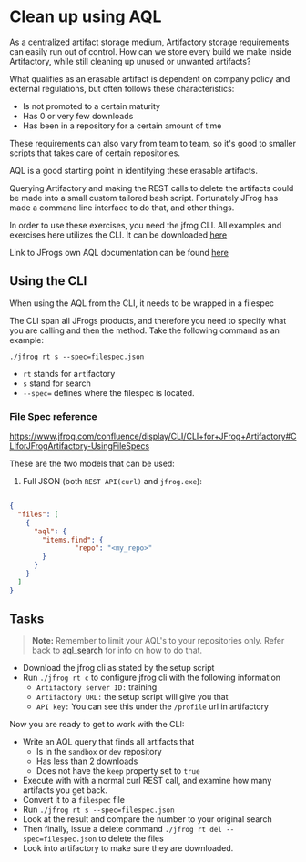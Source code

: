 # Clean up using AQL

As a centralized artifact storage medium, Artifactory storage requirements can easily run out of control.
How can we store every build we make inside Artifactory, while still cleaning up unused or unwanted artifacts?

What qualifies as an erasable artifact is dependent on company policy and external regulations, but often follows these characteristics:

* Is not promoted to a certain maturity
* Has 0 or very few downloads
* Has been in a repository for a certain amount of time

These requirements can also vary from team to team, so it's good to smaller scripts that takes care of certain repositories.

AQL is a good starting point in identifying these erasable artifacts.

Querying Artifactory and making the REST calls to delete the artifacts could be made into a small custom tailored bash script. Fortunately JFrog has made a command line interface to do that, and other things. 

In order to use these exercises, you need the jfrog CLI. All examples and exercises here utilizes the CLI. It can be downloaded [here](https://jfrog.com/getcli/)

Link to JFrogs own AQL documentation can be found [here](https://www.jfrog.com/confluence/display/RTF/Artifactory+Query+Language#ArtifactoryQueryLanguage-Usage)

## Using the CLI

When using the AQL from the CLI, it needs to be wrapped in a filespec

The CLI span all JFrogs products, and therefore you need to specify what you are calling and then the method.
Take the following command as an example:

``` ./jfrog rt s --spec=filespec.json ```

* `rt` stands for a`rt`ifactory
* `s` stand for search
* `--spec=` defines where the filespec is located.

### File Spec reference
https://www.jfrog.com/confluence/display/CLI/CLI+for+JFrog+Artifactory#CLIforJFrogArtifactory-UsingFileSpecs

These are the two models that can be used:<br>
1. Full JSON (both `REST API(curl)` and `jfrog.exe`):

```json

{
  "files": [
    {
      "aql": {
        "items.find": {
                "repo": "<my_repo>"
        }
      }
    }
  ]
}

```

## Tasks

> **Note:** Remember to limit your AQL's to your repositories only. Refer back to [aql_search](../aql_search/README.md) for info on how to do that.

* Download the jfrog cli as stated by the setup script
* Run `./jfrog rt c` to configure jfrog cli with the following information
  * `Artifactory server ID:` training
  * `Artifactory URL:` the setup script will give you that
  * `API key:` You can see this under the `/profile` url in artifactory

Now you are ready to get to work with the CLI:

* Write an AQL query that finds all artifacts that
  * Is in the `sandbox` or `dev` repository
  * Has less than 2 downloads
  * Does not have the `keep` property set to `true`
* Execute with with a normal curl REST call, and examine how many artifacts you get back.
* Convert it to a `filespec` file
* Run `./jfrog rt s --spec=filespec.json`
* Look at the result and compare the number to your original search
* Then finally, issue a delete command `./jfrog rt del --spec=filespec.json` to delete the files
* Look into artifactory to make sure they are downloaded.

